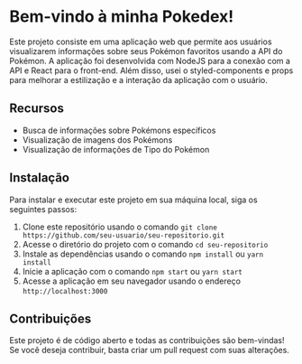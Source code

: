 # Bem-vindo à minha Pokedex!

Este projeto consiste em uma aplicação web que permite aos usuários visualizarem informações sobre seus Pokémon favoritos usando a API do Pokémon. A aplicação foi desenvolvida com NodeJS para a conexão com a API e React para o front-end. Além disso, usei o styled-components e props para melhorar a estilização e a interação da aplicação com o usuário.

## Recursos

- Busca de informações sobre Pokémons específicos
- Visualização de imagens dos Pokémons
- Visualização de informações de Tipo do Pokémon

## Instalação

Para instalar e executar este projeto em sua máquina local, siga os seguintes passos:

1. Clone este repositório usando o comando `git clone https://github.com/seu-usuario/seu-repositorio.git`
2. Acesse o diretório do projeto com o comando `cd seu-repositorio`
3. Instale as dependências usando o comando `npm install` ou `yarn install`
4. Inicie a aplicação com o comando `npm start` ou `yarn start`
5. Acesse a aplicação em seu navegador usando o endereço `http://localhost:3000`

## Contribuições

Este projeto é de código aberto e todas as contribuições são bem-vindas! Se você deseja contribuir, basta criar um pull request com suas alterações.
